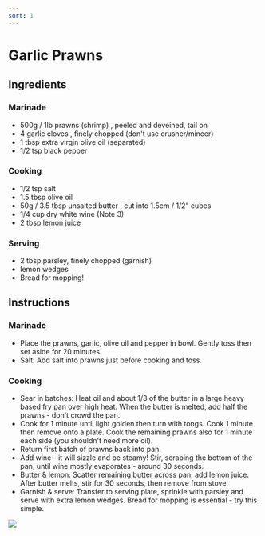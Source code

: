 ```yaml
---
sort: 1
---
```


# Garlic Prawns

## Ingredients
### Marinade
* 500g / 1lb prawns (shrimp) , peeled and deveined, tail on 
* 4 garlic cloves , finely chopped (don't use crusher/mincer)
* 1 tbsp extra virgin olive oil (separated)
* 1/2 tsp black pepper
### Cooking
* 1/2 tsp salt
* 1.5 tbsp olive oil
* 50g / 3.5 tbsp unsalted butter , cut into 1.5cm / 1/2" cubes 
* 1/4 cup dry white wine (Note 3)
* 2 tbsp lemon juice
### Serving
* 2 tbsp parsley, finely chopped (garnish)
* lemon wedges
* Bread for mopping!

## Instructions
### Marinade
* Place the prawns, garlic, olive oil and pepper in bowl. Gently toss then set aside for 20 minutes.
* Salt: Add salt into prawns just before cooking and toss.
### Cooking
* Sear in batches: Heat oil and about 1/3 of the butter in a large heavy based fry pan over high heat. When the butter is melted, add half the prawns - don't crowd the pan.
* Cook for 1 minute until light golden then turn with tongs. Cook 1 minute then remove onto a plate. Cook the remaining prawns also for 1 minute each side (you shouldn't need more oil).
* Return first batch of prawns back into pan.
* Add wine - it will sizzle and be steamy! Stir, scraping the bottom of the pan, until wine mostly evaporates - around 30 seconds.
* Butter & lemon: Scatter remaining butter across pan, add lemon juice. After butter melts, stir for 30 seconds, then remove from stove.
* Garnish & serve: Transfer to serving plate, sprinkle with parsley and serve with extra lemon wedges. Bread for mopping is essential - try this simple.

<img src="{{site.baseurl}}/images/Garlic-Prawns_6.jpg"/>
